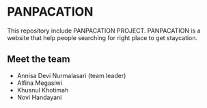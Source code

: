 # PANPACATION

This repository include PANPACATION PROJECT. 
PANPACATION is a website that help people searching for right place to get staycation.

## Meet the team

* Annisa Devi Nurmalasari (team leader)
* Alfina Megasiwi
* Khusnul Khotimah
* Novi Handayani


